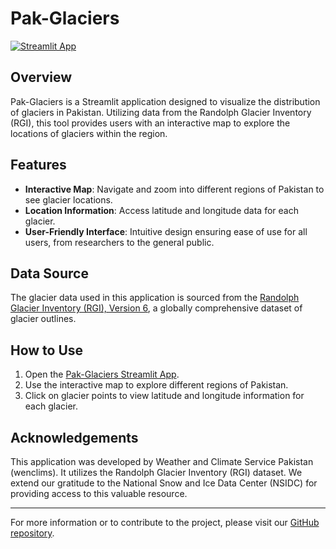 # Pak-Glaciers

[![Streamlit App](https://static.streamlit.io/badges/streamlit_badge_black_white.svg)](https://pak-glaciers-wenclims.streamlit.app/)

## Overview

Pak-Glaciers is a Streamlit application designed to visualize the distribution of glaciers in Pakistan. Utilizing data from the Randolph Glacier Inventory (RGI), this tool provides users with an interactive map to explore the locations of glaciers within the region.

## Features

- **Interactive Map**: Navigate and zoom into different regions of Pakistan to see glacier locations.
- **Location Information**: Access latitude and longitude data for each glacier.
- **User-Friendly Interface**: Intuitive design ensuring ease of use for all users, from researchers to the general public.

## Data Source

The glacier data used in this application is sourced from the [Randolph Glacier Inventory (RGI), Version 6](https://nsidc.org/data/nsidc-0770/versions/6), a globally comprehensive dataset of glacier outlines.

## How to Use

1. Open the [Pak-Glaciers Streamlit App](https://pak-glaciers-wenclims.streamlit.app/).
2. Use the interactive map to explore different regions of Pakistan.
3. Click on glacier points to view latitude and longitude information for each glacier.

## Acknowledgements

This application was developed by Weather and Climate Service Pakistan (wenclims). It utilizes the Randolph Glacier Inventory (RGI) dataset. We extend our gratitude to the National Snow and Ice Data Center (NSIDC) for providing access to this valuable resource.

---

For more information or to contribute to the project, please visit our [GitHub repository](#).
